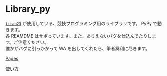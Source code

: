 # Library_py

[`titan23`](https://atcoder.jp/users/titan23) が使用している、競技プログラミング用のライブラリです。 PyPy で動きます。  
各 REAMDME はサボっています。また、ありえないバグを仕込んでたりします。ご注意ください。  
誰かがバグに引っかかって WA を出してくれたら、筆者冥利に尽きます。

[Pages](https://titan-23.github.io/Library_py/)

[使い方](https://github.com/titan-23/Library_py/blob/main/docs_md/HowToUse.md)
